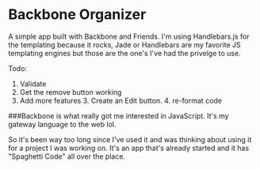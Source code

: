 # Backbone Organizer

A simple app built with Backbone and Friends.
I'm using Handlebars.js for the templating because
it rocks, Jade or Handlebars are my favorite JS
templating engines but those are the one's I've had
the privelge to use.

Todo:
  1. Validate
  2. Get the remove button working
  2. Add more features
	3. Create an Edit button.
	4. re-format code


###Backbone is what really got me interested in JavaScript.
It's my gateway language to the web lol.

So it's been way too long since I've used it
and was thinking about using it for a project I was
working on. It's an app that's already started and
it has "Spaghetti Code" all over the place.
